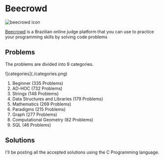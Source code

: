 # Beecrowd
![beecrowd icon](https://www.beecrowd.com.br/home/wp-content/uploads/2021/08/beecrowd__roxoHorClean-small-PNG-1.png)

<p><a href="https://beecrowd.com.br">Beecrowd</a> is a Brazilian online judge platform that you can use to practice your programming skills by solving code problems</p>

## Problems
<p>The problems are divided into 9 categories.</p>
![categories](./categories.png)
<ol>
    <li>Beginner (335 Problems)</li>
    <li>AD-HOC (732 Problems)</li>
    <li>Strings (148 Problems)</li>
    <li>Data Structures and Libraries (179 Problems)</li>
    <li>Mathematics (269 Problems)</li>
    <li>Paradigms (215 Problems)</li>
    <li>Graph (277 Problems)</li>
    <li>Computational Geometry (82 Problems)</li>
    <li>SQL (46 Problems)</li>
</ol>

## Solutions
<p>I'll be posting all the accepted solutions using the C Programming language.</p>
